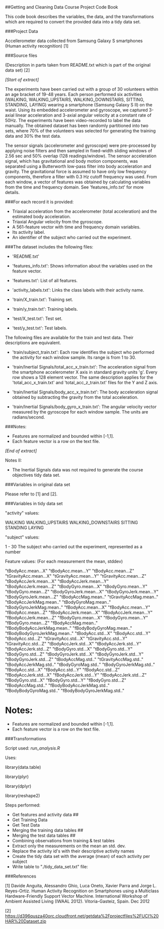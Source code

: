 ##Getting and Cleaning Data Course Project Code Book

This code book describes the variables, the data, and the transformations which are required to convert the provided data into a tidy data set.

###Project Data

Accellerometer data collected from Samsung Galaxy S smartphones
(Human activity recognition) [1]

###Source files

(Description in parts taken from README.txt which is part of the original data set) [2]

*[Start of extract]*

The experiments have been carried out with a group of 30 volunteers within an age bracket of 19-48 years. Each person performed six activities (WALKING, WALKING_UPSTAIRS, WALKING_DOWNSTAIRS, SITTING, STANDING, LAYING) wearing a smartphone (Samsung Galaxy S II) on the waist. Using its embedded accelerometer and gyroscope, we captured 3-axial linear acceleration and 3-axial angular velocity at a constant rate of 50Hz. The experiments have been video-recorded to label the data manually. The obtained dataset has been randomly partitioned into two sets, where 70% of the volunteers was selected for generating the training data and 30% the test data. 

The sensor signals (accelerometer and gyroscope) were pre-processed by applying noise filters and then sampled in fixed-width sliding windows of 2.56 sec and 50% overlap (128 readings/window). The sensor acceleration signal, which has gravitational and body motion components, was separated using a Butterworth low-pass filter into body acceleration and gravity. The gravitational force is assumed to have only low frequency components, therefore a filter with 0.3 Hz cutoff frequency was used. From each window, a vector of features was obtained by calculating variables from the time and frequency domain. See 'features_info.txt' for more details. 

###For each record it is provided:

- Triaxial acceleration from the accelerometer (total acceleration) and the estimated body acceleration.
- Triaxial Angular velocity from the gyroscope. 
- A 561-feature vector with time and frequency domain variables. 
- Its activity label. 
- An identifier of the subject who carried out the experiment.

###The dataset includes the following files:

- 'README.txt'

- 'features_info.txt': Shows information about the variables used on the feature vector.

- 'features.txt': List of all features.

- 'activity_labels.txt': Links the class labels with their activity name.

- 'train/X_train.txt': Training set.

- 'train/y_train.txt': Training labels.

- 'test/X_test.txt': Test set.

- 'test/y_test.txt': Test labels.

The following files are available for the train and test data. Their descriptions are equivalent. 

- 'train/subject_train.txt': Each row identifies the subject who performed the activity for each window sample. Its range is from 1 to 30. 

- 'train/Inertial Signals/total_acc_x_train.txt': The acceleration signal from the smartphone accelerometer X axis in standard gravity units 'g'. Every row shows a 128 element vector. The same description applies for the 'total_acc_x_train.txt' and 'total_acc_z_train.txt' files for the Y and Z axis. 

- 'train/Inertial Signals/body_acc_x_train.txt': The body acceleration signal obtained by subtracting the gravity from the total acceleration. 

- 'train/Inertial Signals/body_gyro_x_train.txt': The angular velocity vector measured by the gyroscope for each window sample. The units are radians/second. 

###Notes: 

- Features are normalized and bounded within [-1,1].
- Each feature vector is a row on the text file.

*[End of extract]*

Notes II:

- The Inertial Signals data was not required to generate the course objectives tidy data set.


###Variables in original data set

Please refer to [1] and [2].

###Variables in tidy data set

"activity" values:

WALKING
WALKING_UPSTAIRS
WALKING_DOWNSTAIRS
SITTING
STANDING
LAYING

"subject" values:

1 - 30 The subject who carried out the experiment, represented as a number

Feature values: (For each measurement the mean, stddev)

"tBodyAcc.mean...X"
"tBodyAcc.mean...Y" 
"tBodyAcc.mean...Z" 
"tGravityAcc.mean...X" 
"tGravityAcc.mean...Y" 
"tGravityAcc.mean...Z" 
"tBodyAccJerk.mean...X" 
"tBodyAccJerk.mean...Y" 
"tBodyAccJerk.mean...Z" 
"tBodyGyro.mean...X" 
"tBodyGyro.mean...Y" 
"tBodyGyro.mean...Z" 
"tBodyGyroJerk.mean...X" 
"tBodyGyroJerk.mean...Y" 
"tBodyGyroJerk.mean...Z" 
"tBodyAccMag.mean.." 
"tGravityAccMag.mean.." 
"tBodyAccJerkMag.mean.." 
"tBodyGyroMag.mean.." 
"tBodyGyroJerkMag.mean.." 
"fBodyAcc.mean...X" 
"fBodyAcc.mean...Y" 
"fBodyAcc.mean...Z" 
"fBodyAccJerk.mean...X" 
"fBodyAccJerk.mean...Y" 
"fBodyAccJerk.mean...Z" 
"fBodyGyro.mean...X" 
"fBodyGyro.mean...Y" 
"fBodyGyro.mean...Z" 
"fBodyAccMag.mean.." 
"fBodyBodyAccJerkMag.mean.." 
"fBodyBodyGyroMag.mean.." 
"fBodyBodyGyroJerkMag.mean.." 
"tBodyAcc.std...X" 
"tBodyAcc.std...Y" 
"tBodyAcc.std...Z" 
"tGravityAcc.std...X" 
"tGravityAcc.std...Y" 
"tGravityAcc.std...Z" 
"tBodyAccJerk.std...X" 
"tBodyAccJerk.std...Y" 
"tBodyAccJerk.std...Z" 
"tBodyGyro.std...X" 
"tBodyGyro.std...Y" 
"tBodyGyro.std...Z" 
"tBodyGyroJerk.std...X" 
"tBodyGyroJerk.std...Y" 
"tBodyGyroJerk.std...Z" 
"tBodyAccMag.std.." 
"tGravityAccMag.std.." 
"tBodyAccJerkMag.std.." 
"tBodyGyroMag.std.." 
"tBodyGyroJerkMag.std.." 
"fBodyAcc.std...X" 
"fBodyAcc.std...Y" 
"fBodyAcc.std...Z" 
"fBodyAccJerk.std...X" 
"fBodyAccJerk.std...Y" 
"fBodyAccJerk.std...Z" 
"fBodyGyro.std...X" 
"fBodyGyro.std...Y" 
"fBodyGyro.std...Z" 
"fBodyAccMag.std.." 
"fBodyBodyAccJerkMag.std.." 
"fBodyBodyGyroMag.std.." 
"fBodyBodyGyroJerkMag.std.."

Notes: 
======
- Features are normalized and bounded within [-1,1].
- Each feature vector is a row on the text file.

###Transformations

Script used: *run_analysis.R*

Uses:

library(data.table)

library(plyr)

library(dplyr)

library(reshape2)


Steps performed:

- Get features and activity data ##
- Get Training Data
- Get Test Data
- Merging the training data tables ##
- Merging the test data tables ##
- Combining observations from training & test tables
- Extract only the measurements on the mean an std. dev.
- Replace the activity id's with their descriptive activity names
- Create the tidy data set with the average (mean) of each activity per subject
- Write table to "./tidy_data_set.txt" file:

###References

[1] Davide Anguita, Alessandro Ghio, Luca Oneto, Xavier Parra and Jorge L. Reyes-Ortiz. Human Activity Recognition on Smartphones using a Multiclass Hardware-Friendly Support Vector Machine. International Workshop of Ambient Assisted Living (IWAAL 2012). Vitoria-Gasteiz, Spain. Dec 2012

[2] https://d396qusza40orc.cloudfront.net/getdata%2Fprojectfiles%2FUCI%20HAR%20Dataset.zip

